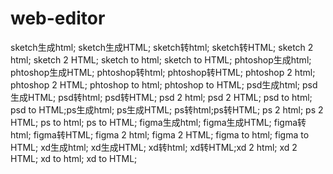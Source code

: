 # web-editor
sketch生成html;
sketch生成HTML;
sketch转html;
sketch转HTML;
sketch 2 html;
sketch 2 HTML;
sketch to html;
sketch to HTML;
phtoshop生成html;
phtoshop生成HTML;
phtoshop转html;
phtoshop转HTML;
phtoshop 2 html;
phtoshop 2 HTML;
phtoshop to html;
phtoshop to HTML;
psd生成html;
psd生成HTML;
psd转html;
psd转HTML;
psd 2 html;
psd 2 HTML;
psd to html;
psd to HTML;ps生成html;
ps生成HTML;
ps转html;ps转HTML;
ps 2 html;
ps 2 HTML;
ps to html;
ps to HTML;
figma生成html;
figma生成HTML;
figma转html;
figma转HTML;
figma 2 html;
figma 2 HTML;
figma to html;
figma to HTML;
xd生成html;
xd生成HTML;
xd转html;
xd转HTML;xd 2 html;
xd 2 HTML;
xd to html;
xd to HTML;
